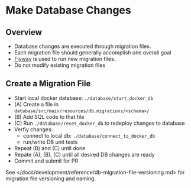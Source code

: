 # Make Database Changes

## Overview

- Database changes are executed through migration files.
- Each migration file should generally accomplish one overall goal
- [Flyway](https://flywaydb.org/) is used to run new migration files.
- Do not modify existing migration files

## Create a Migration File

- Start local docker database: `./database/start_docker_db`
- (A) Create a file in `database/src/main/resources/db.migrations/<schema>/`
- (B) Add  SQL code to that file
- (C) Run `./database/reset_docker_db` to redeploy changes to database
- Verfiy changes:
  - connect to local db: `./database/connect_to_docker_db`
  - run/write DB unit tests
- Repeat (B) and (C) until done
- Repate (A), (B), (C) until all desired DB changes are ready
- Commit and submit for PR

See </docs/development/reference/db-migration-file-versioning.md> for
migration file versioning and naming.

